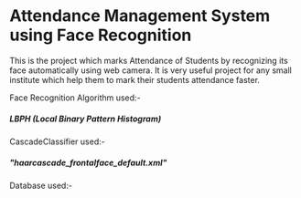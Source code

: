 # Attendance Management System using Face Recognition

This is the project which marks Attendance of Students by recognizing its face automatically using web camera.
It is very useful project for any small institute which help them to mark their students attendance faster.
  

Face Recognition Algorithm used:-
 <h5> LBPH (Local Binary Pattern Histogram) </h5>

CascadeClassifier used:-
<h5>"haarcascade_frontalface_default.xml" </h5>

Database used:-

